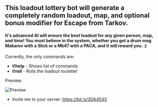## This loadout lottery bot will generate a completely random loadout, map, and optional bonus modifier for Escape from Tarkov.

#### It's advanced AI will ensure the best loadout for any given person, map, and time! You must believe in the system, whether you get a drum mag Makarov with a Slick or a Mk47 with a PACA, and it will reward you. :)

Currently, the only commands are: 
- **t!help** - Shows list of commands
- **t!roll** - Rolls the loadout roulette!

Preview:

![Preview](https://i.imgur.com/LXAPov7.png)

- Invite me to your server: https://bit.ly/3DA454X
